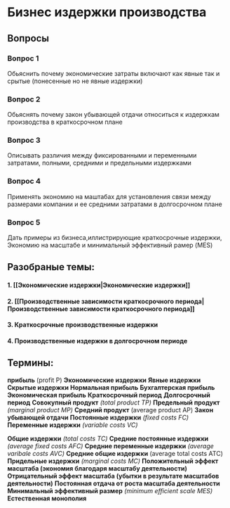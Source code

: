 # Бизнес издержки производства
## Вопросы
### Вопрос 1
Обьяснить почему экономические затраты включают как явные так и срытые (понесенные но не явные издержки)
### Вопрос 2
Обьяснять почему закон убывающей отдачи относиться к издержкам производства в краткосрочном плане
### Вопрос 3
Описывать различия между фиксированными и переменными затратами, полными, средними и предельными издержками
### Вопрос 4
Применять экономию на маштабах для установления связи между размерами компании и ее средними затратами в долгосрочном плане
### Вопрос 5
Дать примеры из бизнеса,иллистрирующие краткосрочные издержки, Экономию на масштабе и минимальный эффективный рамер (MES)

## Разобраные темы:
#### 1.  [[Экономические издержки|Экономические издержки]]
#### 2. [[Производственные зависимости краткосрочного периода|Производственные зависимости краткосрочного периода]]
#### 3. Краткосрочные производственные издержки
#### 4. Производственные издержки в долгосрочном периоде


## Термины:
**прибыль** (profit P)
**Экономические издержки**
**Явные издержки**
**Скрытые издержки**
**Нормальная прибыль**
**Бухгалтерская прибыль**
**Экономическая прибыль**
**Краткосрочный период**
**Долгосрочный период**
**Совокупный продукт** *(total product TP)*
**Предельный продукт** *(marginal product MP)*
**Средний продукт** (average product AP)
**Закон убывающей отдачи**
**Постоянные издержки** *(fixed costs FC)*
**Переменные издержки** *(variable costs VC)*

**Общие издержки** *(total costs TC)*
**Средние постоянные издержки** *(average fixed costs AFC)*
**Средние переменные издержки** *(average varibale costs AVC)*
**Средние общие издержки** (average total costs ATC)
**Придельные издержки** *(marginal costs MC)*
**Положительный эффект масштаба (экономия благодаря масштабу деятельности)**
**Отрицательный эффект масштаба (убытки в результате масштабов деятельности)**
**Постоянная отдача от роста масштаба деятельности**
**Минимальный эффективный размер** *(minimum efficient scale MES)*
**Естественная монополия**
